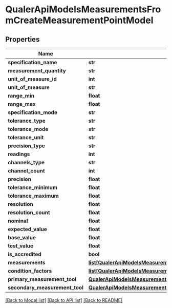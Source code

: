# QualerApiModelsMeasurementsFromCreateMeasurementPointModel

## Properties
Name | Type | Description | Notes
------------ | ------------- | ------------- | -------------
**specification_name** | **str** |  | [optional] 
**measurement_quantity** | **str** |  | [optional] 
**unit_of_measure_id** | **int** |  | [optional] 
**unit_of_measure** | **str** |  | [optional] 
**range_min** | **float** |  | [optional] 
**range_max** | **float** |  | [optional] 
**specification_mode** | **str** |  | [optional] 
**tolerance_type** | **str** |  | [optional] 
**tolerance_mode** | **str** |  | [optional] 
**tolerance_unit** | **str** |  | [optional] 
**precision_type** | **str** |  | [optional] 
**readings** | **int** |  | [optional] 
**channels_type** | **str** |  | [optional] 
**channel_count** | **int** |  | [optional] 
**precision** | **float** |  | [optional] 
**tolerance_minimum** | **float** |  | [optional] 
**tolerance_maximum** | **float** |  | [optional] 
**resolution** | **float** |  | [optional] 
**resolution_count** | **float** |  | [optional] 
**nominal** | **float** |  | [optional] 
**expected_value** | **float** |  | [optional] 
**base_value** | **float** |  | [optional] 
**test_value** | **float** |  | [optional] 
**is_accredited** | **bool** |  | [optional] 
**measurements** | [**list[QualerApiModelsMeasurementsFromCreateMeasurementModel]**](QualerApiModelsMeasurementsFromCreateMeasurementModel.md) |  | [optional] 
**condition_factors** | [**list[QualerApiModelsMeasurementsFromCreateMeasurementConditionFactorModel]**](QualerApiModelsMeasurementsFromCreateMeasurementConditionFactorModel.md) |  | [optional] 
**primary_measurement_tool** | [**QualerApiModelsMeasurementsFromCreateMeasurementToolModel**](QualerApiModelsMeasurementsFromCreateMeasurementToolModel.md) |  | [optional] 
**secondary_measurement_tool** | [**QualerApiModelsMeasurementsFromCreateMeasurementToolModel**](QualerApiModelsMeasurementsFromCreateMeasurementToolModel.md) |  | [optional] 

[[Back to Model list]](../README.md#documentation-for-models) [[Back to API list]](../README.md#documentation-for-api-endpoints) [[Back to README]](../README.md)


